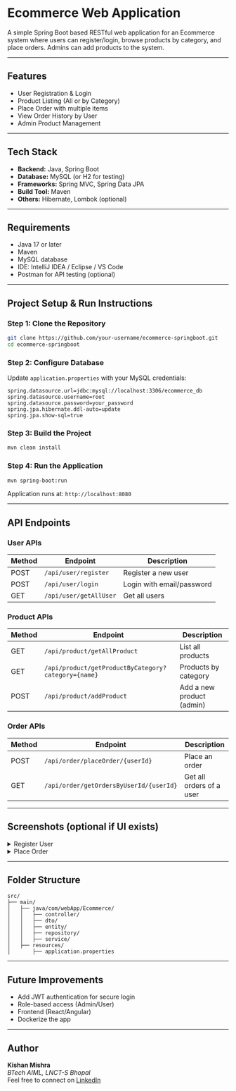 
# Ecommerce Web Application

A simple Spring Boot based RESTful web application for an Ecommerce system where users can register/login, browse products by category, and place orders. Admins can add products to the system.

---

## Features

- User Registration & Login
- Product Listing (All or by Category)
- Place Order with multiple items
- View Order History by User
- Admin Product Management

---

## Tech Stack

- **Backend:** Java, Spring Boot
- **Database:** MySQL (or H2 for testing)
- **Frameworks:** Spring MVC, Spring Data JPA
- **Build Tool:** Maven
- **Others:** Hibernate, Lombok (optional)

---

## Requirements

- Java 17 or later  
- Maven  
- MySQL database  
- IDE: IntelliJ IDEA / Eclipse / VS Code  
- Postman for API testing (optional)

---

## Project Setup & Run Instructions

### Step 1: Clone the Repository
```bash
git clone https://github.com/your-username/ecommerce-springboot.git
cd ecommerce-springboot
```

### Step 2: Configure Database

Update `application.properties` with your MySQL credentials:
```properties
spring.datasource.url=jdbc:mysql://localhost:3306/ecommerce_db
spring.datasource.username=root
spring.datasource.password=your_password
spring.jpa.hibernate.ddl-auto=update
spring.jpa.show-sql=true
```

### Step 3: Build the Project
```bash
mvn clean install
```

### Step 4: Run the Application
```bash
mvn spring-boot:run
```

Application runs at: `http://localhost:8080`

---

## API Endpoints

### User APIs
| Method | Endpoint                        | Description               |
|--------|----------------------------------|---------------------------|
| POST   | `/api/user/register`            | Register a new user       |
| POST   | `/api/user/login`               | Login with email/password |
| GET    | `/api/user/getAllUser`          | Get all users             |

###  Product APIs
| Method | Endpoint                        | Description                   |
|--------|----------------------------------|-------------------------------|
| GET    | `/api/product/getAllProduct`    | List all products             |
| GET    | `/api/product/getProductByCategory?category={name}` | Products by category |
| POST   | `/api/product/addProduct`       | Add a new product (admin)     |

###  Order APIs
| Method | Endpoint                        | Description                         |
|--------|----------------------------------|-------------------------------------|
| POST   | `/api/order/placeOrder/{userId}`| Place an order                      |
| GET    | `/api/order/getOrdersByUserId/{userId}` | Get all orders of a user     |

---

##  Screenshots (optional if UI exists)

<details>
<summary>Register User</summary>
<img src="screenshots/register.png" alt="Register Screenshot" width="600"/>
</details>

<details>
<summary>Place Order</summary>
<img src="screenshots/order.png" alt="Order Screenshot" width="600"/>
</details>

---

##  Folder Structure

```
src/
├── main/
│   ├── java/com/webApp/Ecommerce/
│   │   ├── controller/
│   │   ├── dto/
│   │   ├── entity/
│   │   ├── repository/
│   │   ├── service/
│   ├── resources/
│       ├── application.properties
```

---

## Future Improvements

- Add JWT authentication for secure login
- Role-based access (Admin/User)
- Frontend (React/Angular)
- Dockerize the app

---

##  Author

**Kishan Mishra**  
_BTech AIML, LNCT-S Bhopal_  
Feel free to connect on [LinkedIn](https://linkedin.com)
